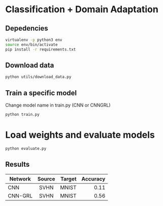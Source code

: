 # Classification + Domain Adaptation

## Depedencies

```bash
virtualenv -p python3 env
source env/bin/activate
pip install -r requirements.txt
```

## Download data

```bash
python utils/download_data.py
```

## Train a specific model

Change model name in train.py (CNN or CNNGRL)

```bash
python train.py
```

# Load weights and evaluate models

```bash
python evaluate.py
```

## Results
    
| Network       | Source        | Target| Accuracy |
| ------------- |:-------------:| -----:|---------:|
| CNN           | SVHN          | MNIST | 0.11     |
| CNN-GRL       | SVHN          | MNIST | 0.56     |
